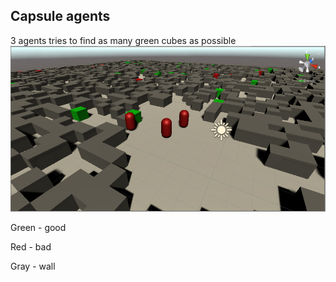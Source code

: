 ## Capsule agents
3 agents tries to find as many green cubes as possible
![GitHub Logo](agents.png)

Green - good

Red - bad

Gray - wall